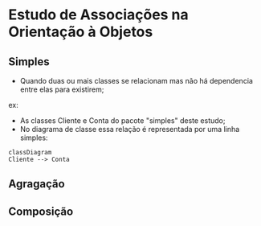# Estudo de Associações na Orientação à Objetos

## Simples
* Quando duas ou mais classes se relacionam mas não há dependencia entre elas para
existirem;

ex:
<br>
* As classes Cliente e Conta do pacote "simples" deste estudo;
* No diagrama de classe essa relação é representada por uma linha simples:
```
classDiagram
Cliente --> Conta

```

## Agragação


## Composição 